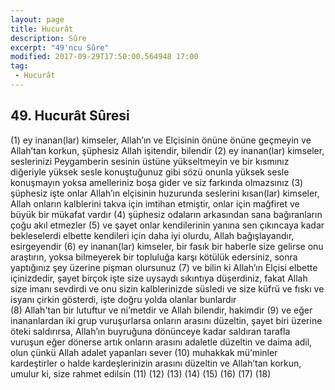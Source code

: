 ```yaml
---
layout: page
title: Hucurât
description: Sûre
excerpt: "49'ncu Sûre"
modified: 2017-09-29T17:50:00.564948 17:00
tag: 
 - Hucurât
---
```


## 49. Hucurât Sûresi

(1) ey inanan(lar) kimseler, Allah’ın ve Elçisinin önüne önüne geçmeyin ve Allah’tan korkun, şüphesiz Allah işitendir, bilendir 
(2) ey inanan(lar) kimseler, seslerinizi Peygamberin sesinin üstüne yükseltmeyin ve bir kısmınız diğeriyle yüksek sesle konuştuğunuz gibi sözü onunla yüksek sesle konuşmayın yoksa amelleriniz boşa gider ve siz farkında olmazsınız
(3) şüphesiz işte onlar Allah’ın elçisinin huzurunda seslerini kısan(lar) kimseler, Allah onların kalblerini takva için imtihan etmiştir, onlar için mağfiret ve büyük  bir mükafat vardır
(4) şüphesiz odaların arkasından sana bağıranların çoğu akıl etmezler
(5) ve şayet onlar kendilerinin yanına sen çıkıncaya kadar bekleselerdi elbette kendileri için daha iyi olurdu, Allah bağışlayandır, esirgeyendir 
(6) ey inanan(lar) kimseler, bir fasık bir haberle size gelirse onu araştırın, yoksa bilmeyerek bir topluluğa karşı kötülük edersiniz, sonra yaptığınız şey üzerine pişman olursunuz
(7) ve bilin ki Allah’ın Elçisi elbette içinizdedir, şayet birçok işte size uysaydı sıkıntıya düşerdiniz, fakat Allah size imanı sevdirdi ve onu sizin kalblerinizde süsledi ve size küfrü ve fıskı ve isyanı çirkin gösterdi, işte doğru yolda olanlar bunlardır	
(8) Allah'tan bir lutuftur ve ni’metdir ve Allah bilendir, hakimdir
(9) ve eğer inananlardan iki grup vuruşurlarsa onların arasını düzeltin, şayet biri üzerine öteki saldırırsa, Allah’ın buyruğuna dönünceye kadar saldıran tarafla vuruşun eğer dönerse artık onların arasını adaletle düzeltin ve daima adil, olun çünkü Allah adalet yapanları sever
(10) muhakkak mü’minler kardeştirler o halde kardeşlerinizin arasını düzeltin ve Allah’tan korkun, umulur ki, size rahmet edilsin
(11) 
(12) 
(13) 
(14) 
(15) 
(16) 
(17) 
(18) 
